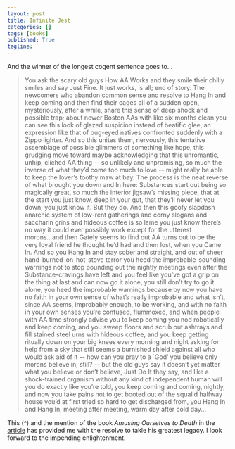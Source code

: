 ```yaml
---
layout: post
title: Infinite Jest
categories: []
tags: [books]
published: True
tagline: 
---
```


And the winner of the longest cogent sentence goes to...

> You ask the scary old guys How AA Works and they smile their chilly smiles and say Just Fine. It just works, is all; end of story. The newcomers who abandon common sense and resolve to Hang In and keep coming and then find their cages all of a sudden open, mysteriously, after a while, share this sense of deep shock and possible trap; about newer Boston AAs with like six months clean you can see this look of glazed suspicion instead of beatific glee, an expression like that of bug-eyed natives confronted suddenly with a Zippo lighter. And so this unites them, nervously, this tentative assemblage of possible glimmers of something like hope, this grudging move toward maybe acknowledging that this unromantic, unhip, cliched AA thing -- so unlikely and unpromising, so much the inverse of what they’d come too much to love -- might really be able to keep the lover’s toothy maw at bay. The process is the neat reverse of what brought you down and In here: Substances start out being so magically great, so much the interior jigsaw’s missing piece, that at the start you just know, deep in your gut, that they’ll never let you down; you just know it. But they do. And then this goofy slapdash anarchic system of low-rent gatherings and corny slogans and saccharin grins and hideous coffee is so lame you just know there’s no way it could ever possibly work except for the utterest morons...and then Gately seems to find out AA turns out to be the very loyal friend he thought he’d had and then lost, when you Came In. And so you Hang In and stay sober and straight, and out of sheer hand-burned-on-hot-stove terror you heed the improbable-sounding warnings not to stop pounding out the nightly meetings even after the Substance-cravings have left and you feel like you’ve got a grip on the thing at last and can now go it alone, you still don’t try to go it alone, you heed the improbable warnings because by now you have no faith in your own sense of what’s really improbable and what isn’t, since AA seems, improbably enough, to be working, and with no faith in your own senses you’re confused, flummoxed, and when people with AA time strongly advise you to keep coming you nod robotically and keep coming, and you sweep floors and scrub out ashtrays and fill stained steel urns with hideous coffee, and you keep getting ritually down on your big knees every morning and night asking for help from a sky that still seems a burnished shield against all who would ask aid of it -- how can you pray to a `God’ you believe only morons believe in, still? -- but the old guys say it doesn’t yet matter what you believe or don’t believe, Just Do It they say, and like a shock-trained organism without any kind of independent human will you do exactly like you’re told, you keep coming and coming, nightly, and now you take pains not to get booted out of the squalid halfway house you’d at first tried so hard to get discharged from, you Hang In and Hang In, meeting after meeting, warm day after cold day...

This (^) and the mention of the book _Amusing Ourselves to Death_ in the [article](https://medium.com/@kunaljasty/a-lost-1996-interview-with-david-foster-wallace-63987d93c2c) has provided me with the resolve to takle his greatest legacy. I look forward to the impending enlightenment.